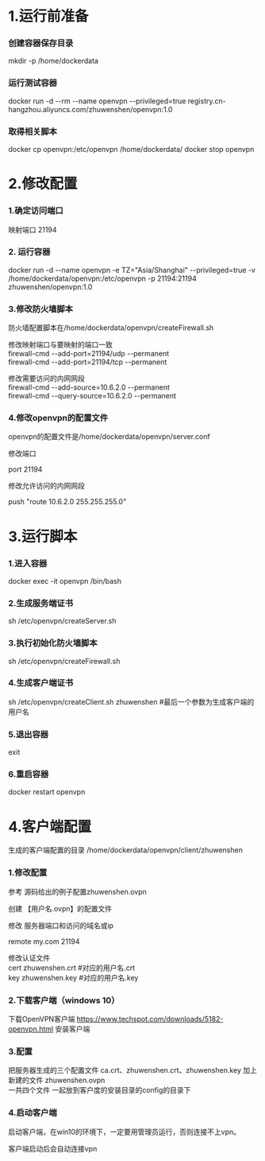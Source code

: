 # 1.运行前准备
### 创建容器保存目录
mkdir -p /home/dockerdata
### 运行测试容器
docker run -d  --rm --name openvpn --privileged=true registry.cn-hangzhou.aliyuncs.com/zhuwenshen/openvpn:1.0
### 取得相关脚本
docker cp openvpn:/etc/openvpn /home/dockerdata/
docker stop openvpn

# 2.修改配置
### 1.确定访问端口 
映射端口 21194
### 2. 运行容器
docker run -d --name openvpn -e TZ="Asia/Shanghai"  --privileged=true -v /home/dockerdata/openvpn:/etc/openvpn -p 21194:21194 zhuwenshen/openvpn:1.0
### 3.修改防火墙脚本
防火墙配置脚本在/home/dockerdata/openvpn/createFirewall.sh

修改映射端口与要映射的端口一致\
firewall-cmd --add-port=21194/udp --permanent\
firewall-cmd --add-port=21194/tcp --permanent


修改需要访问的内网网段\
firewall-cmd --add-source=10.6.2.0 --permanent\
firewall-cmd --query-source=10.6.2.0 --permanent 

### 4.修改openvpn的配置文件
openvpn的配置文件是/home/dockerdata/openvpn/server.conf

修改端口

port 21194

修改允许访问的内网网段

push "route 10.6.2.0 255.255.255.0"

# 3.运行脚本
### 1.进入容器
docker exec -it openvpn /bin/bash
### 2.生成服务端证书
sh /etc/openvpn/createServer.sh
### 3.执行初始化防火墙脚本
sh /etc/openvpn/createFirewall.sh
### 4.生成客户端证书
sh /etc/openvpn/createClient.sh zhuwenshen #最后一个参数为生成客户端的用户名
### 5.退出容器
exit
### 6.重启容器
docker restart openvpn

# 4.客户端配置
生成的客户端配置的目录 /home/dockerdata/openvpn/client/zhuwenshen 

### 1.修改配置
参考 源码给出的例子配置zhuwenshen.ovpn

创建 【用户名.ovpn】的配置文件

修改 服务器端口和访问的域名或ip

remote my.com 21194

修改认证文件\
cert zhuwenshen.crt #对应的用户名.crt\
key zhuwenshen.key #对应的用户名.key


### 2.下载客户端（windows 10）
下载OpenVPN客户端  https://www.techspot.com/downloads/5182-openvpn.html
安装客户端

### 3.配置
把服务器生成的三个配置文件
ca.crt、zhuwenshen.crt、zhuwenshen.key
加上 新建的文件 zhuwenshen.ovpn\
一共四个文件 一起放到客户度的安装目录的config的目录下

### 4.启动客户端
启动客户端，在win10的环境下，一定要用管理员运行，否则连接不上vpn。

客户端启动后会自动连接vpn





